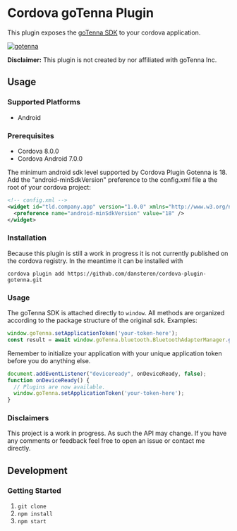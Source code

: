 # Cordova goTenna Plugin

This plugin exposes the [goTenna SDK](https://github.com/gotenna/PublicSDK) to your cordova application.

[![gotenna](https://img.shields.io/badge/built%20on-goTenna-1638dc.svg)](http://www.gotenna.com/)

**Disclaimer:** This plugin is not created by nor affiliated with goTenna Inc.

## Usage

### Supported Platforms

- Android

### Prerequisites

- Cordova 8.0.0
- Cordova Android 7.0.0

The minimum android sdk level supported by Cordova Plugin Gotenna is 18. Add the "android-minSdkVersion" preference to the config.xml file a the root of your cordova project:

```xml
<!-- config.xml -->
<widget id="tld.company.app" version="1.0.0" xmlns="http://www.w3.org/ns/widgets" xmlns:cdv="http://cordova.apache.org/ns/1.0">
  <preference name="android-minSdkVersion" value="18" />
</widget>
```

### Installation

Because this plugin is still a work in progress it is not currently published on the cordova registry. In the meantime it can be installed with

```
cordova plugin add https://github.com/dansteren/cordova-plugin-gotenna.git
```

### Usage

The goTenna SDK is attached directly to `window`. All methods are organized according to the package structure of the original sdk. Examples:

```javascript
window.goTenna.setApplicationToken('your-token-here');
const result = await window.goTenna.bluetooth.BluetoothAdapterManager.getBluetoothStatus();
```

Remember to initialize your application with your unique application token before you do anything else.

```javascript
document.addEventListener("deviceready", onDeviceReady, false);
function onDeviceReady() {
  // Plugins are now available.
  window.goTenna.setApplicationToken('your-token-here');
}
```

### Disclaimers

This project is a work in progress. As such the API may change. If you have any comments or feedback feel free to open an issue or contact me directly.

## Development

### Getting Started

1. `git clone`
2. `npm install`
3. `npm start`
